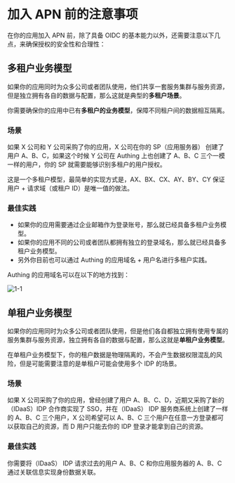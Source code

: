 # 加入 APN 前的注意事项

<LastUpdated/>

在你的应用加入 APN 前，除了具备 OIDC 的基本能力以外，还需要注意以下几点，来确保授权的安全性和合理性：

## 多租户业务模型

如果你的应用同时为众多公司或者团队使用，他们共享一套服务集群与服务资源，但是独立拥有各自的数据与配置，那么这就是典型的**多租户场景**。

你需要确保你的应用中已有**多租户的业务模型**，保障不同租户间的数据相互隔离。

### 场景

如果 X 公司和 Y 公司采购了你的应用，X 公司在你的 SP（应用服务器） 创建了用户 A、B、C，如果这个时候 Y 公司在 Authing 上也创建了 A、B、C 三个一模一样的用户，你的 SP 就需要能够识别多租户的用户授权。

这是一个多租户模型，最简单的实现方式是，AX、BX、CX、AY、BY、CY 保证用户 + 请求域（或租户 ID）是唯一值的做法。

### 最佳实践

- 如果你的应用需要通过企业邮箱作为登录账号，那么就已经具备多租户业务模型。
- 如果你的应用不同的公司或者团队都拥有独立的登录域名，那么就已经具备多租户业务模型。
- 另外你目前也可以通过 Authing 的应用域名 + 用户名进行多租户实践。

Authing 的应用域名可以在以下的地方找到：

![1-1](./images/1-1.png)

## 单租户业务模型

如果你的应用同时为众多公司或者团队使用，但是他们各自都独立拥有使用专属的服务集群与服务资源，独立拥有各自的数据与配置，那么这就是**单租户业务模型**。

在单租户业务模型下，你的租户数据是物理隔离的，不会产生数据权限混乱的风险，但是可能需要注意的是单租户可能会使用多个 IDP 的场景。

### 场景

如果 X 公司采购了你的应用，曾经创建了用户 A、B、C、D，近期又采购了新的 （IDaaS）IDP 合作商实现了 SSO，并在（IDaaS） IDP 服务商系统上创建了一样的 A、B、C 三个用户，X 公司希望可以 A、B、C 三个用户在任意一方登录都可以获取自己的资源，而 D 用户只能去你的 IDP 登录才能拿到自己的资源。

### 最佳实践

你需要将（IDaaS） IDP 请求过去的用户 A、B、C 和你应用服务器的 A、B、C 通过关联信息实现身份数据关联。
